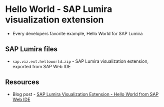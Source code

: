 Hello World - SAP Lumira visualization extension
=================================================
 * Every developers favorite example, Hello World for SAP Lumira

SAP Lumira files
-----------
* `sap.viz.ext.helloworld.zip` - SAP Lumira visualization extension, exported from SAP Web IDE


Resources
-----------
* Blog post - [SAP Lumira Visualization Extension - Hello World from SAP Web IDE](http://scn.sap.com/community/lumira/blog/2014/12/10/sap-lumira-chart-extension--hello-world-from-sap-web-ide)
